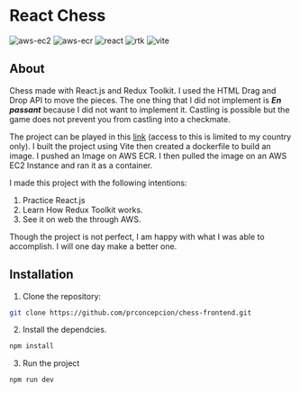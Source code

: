 # React Chess

![aws-ec2](https://img.shields.io/badge/AWS%20EC2-black?style=flat&logo=amazonec2)
![aws-ecr](https://img.shields.io/badge/AWS%20ECR-black?style=flat&logo=amazonwebservices)
![react](https://img.shields.io/badge/React.js-black?style=flat&logo=react)
![rtk](https://img.shields.io/badge/Redux%20Toolkit-black?style=flat&logo=redux)
![vite](https://img.shields.io/badge/Vite-black?style=flat&logo=vite)

## About

Chess made with React.js and Redux Toolkit. I used the HTML Drag and Drop API to move the pieces. The one thing that I did not implement is _**En passant**_ because I did not want to implement it. Castling is possible but the game does not prevent you from castling into a checkmate. 

The project can be played in this [link](http://54.169.236.118:8080/) (access to this is limited to my country only). I built the project using Vite then created a dockerfile to build an image. I pushed an Image on AWS ECR. I then pulled the image on an AWS EC2 Instance and ran it as a container.

I made this project with the following intentions:
1. Practice React.js
2. Learn How Redux Toolkit works.
3. See it on web the through AWS.

Though the project is not perfect, I am happy with what I was able to accomplish. I will one day make a better one.

## Installation

1. Clone the repository:

```bash
git clone https://github.com/prconcepcion/chess-frontend.git
```

2. Install the dependcies.

```bash
npm install
```

3. Run the project

```bash
npm run dev
```
